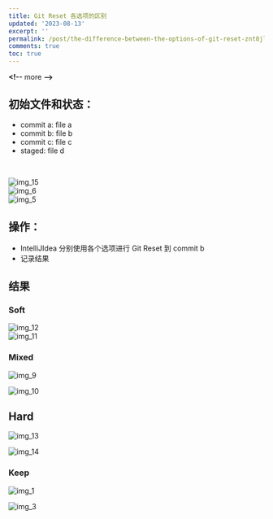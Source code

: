 ```yaml
---
title: Git Reset 各选项的区别
updated: '2023-08-13'
excerpt: ''
permalink: /post/the-difference-between-the-options-of-git-reset-znt8jl.html
comments: true
toc: true
---
```




**&lt;!--** more **--&gt;**

## 初始文件和状态：

* commit a: file a
* commit b: file b
* commit c: file c
* staged: file d

‍

​![img_15](assets/img_15-20230814000822-4nrfncd.png)  
​![img_6](assets/img_6-20230814000841-g5lgebi.png)  
​![img_5](assets/img_5-20230814000849-cutdid3.png)​

## 操作：

* IntelliJIdea 分别使用各个选项进行 Git Reset 到 commit b
* 记录结果

## 结果

### Soft

​![img_12](assets/img_12-20230814000946-tocwhkj.png)  
​![img_11](assets/img_11-20230814000955-ge6645y.png)​

### Mixed

​![img_9](assets/img_9-20230814001007-4k4k3e5.png)  

​![img_10](assets/img_10-20230814001022-bio7ggt.png)​

## Hard

​![img_13](assets/img_13-20230814001033-16pj1ze.png)  

​![img_14](assets/img_14-20230814001041-cl6fcu3.png)​

### Keep

​![img_1](assets/img_1-20230814001050-inc98vt.png)  

​![img_3](assets/img_3-20230814001059-5marxeh.png)​
